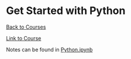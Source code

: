 # Get Started with Python

[Back to Courses](./README.md)  

[Link to Course](https://www.coursera.org/learn/get-started-with-python/home/week/1)  

Notes can be found in [Python.ipynb](./Python.ipynb)

